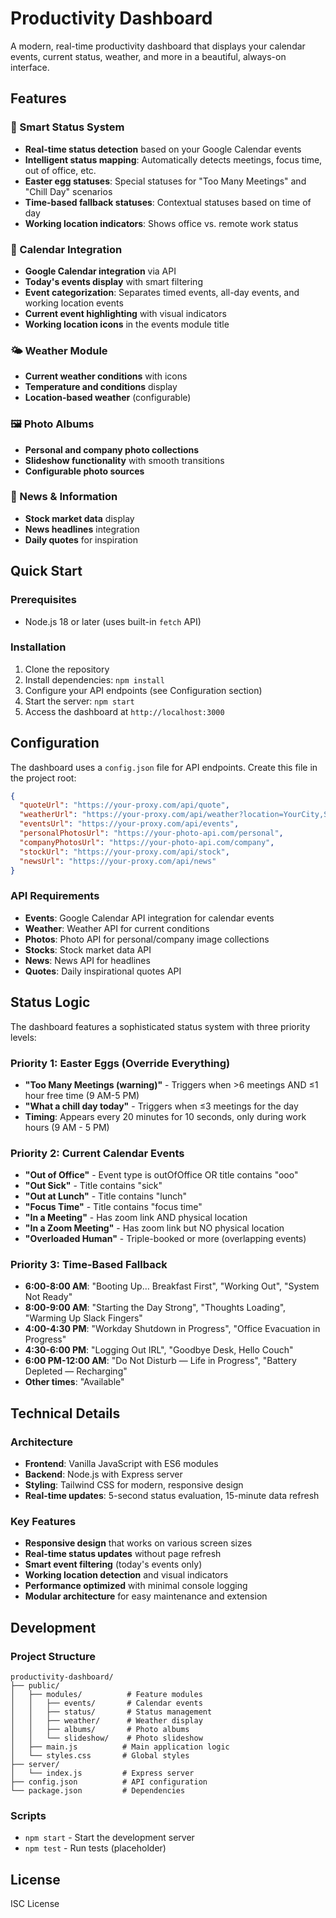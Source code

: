 # Productivity Dashboard

A modern, real-time productivity dashboard that displays your calendar events, current status, weather, and more in a beautiful, always-on interface.

## Features

### 🎯 Smart Status System
- **Real-time status detection** based on your Google Calendar events
- **Intelligent status mapping**: Automatically detects meetings, focus time, out of office, etc.
- **Easter egg statuses**: Special statuses for "Too Many Meetings" and "Chill Day" scenarios
- **Time-based fallback statuses**: Contextual statuses based on time of day
- **Working location indicators**: Shows office vs. remote work status

### 📅 Calendar Integration
- **Google Calendar integration** via API
- **Today's events display** with smart filtering
- **Event categorization**: Separates timed events, all-day events, and working location events
- **Current event highlighting** with visual indicators
- **Working location icons** in the events module title

### 🌤️ Weather Module
- **Current weather conditions** with icons
- **Temperature and conditions** display
- **Location-based weather** (configurable)

### 🖼️ Photo Albums
- **Personal and company photo collections**
- **Slideshow functionality** with smooth transitions
- **Configurable photo sources**

### 📰 News & Information
- **Stock market data** display
- **News headlines** integration
- **Daily quotes** for inspiration

## Quick Start

### Prerequisites
- Node.js 18 or later (uses built-in `fetch` API)

### Installation
1. Clone the repository
2. Install dependencies: `npm install`
3. Configure your API endpoints (see Configuration section)
4. Start the server: `npm start`
5. Access the dashboard at `http://localhost:3000`

## Configuration

The dashboard uses a `config.json` file for API endpoints. Create this file in the project root:

```json
{
  "quoteUrl": "https://your-proxy.com/api/quote",
  "weatherUrl": "https://your-proxy.com/api/weather?location=YourCity,State&days=1&aqi=yes",
  "eventsUrl": "https://your-proxy.com/api/events",
  "personalPhotosUrl": "https://your-photo-api.com/personal",
  "companyPhotosUrl": "https://your-photo-api.com/company",
  "stockUrl": "https://your-proxy.com/api/stock",
  "newsUrl": "https://your-proxy.com/api/news"
}
```

### API Requirements

- **Events**: Google Calendar API integration for calendar events
- **Weather**: Weather API for current conditions
- **Photos**: Photo API for personal/company image collections
- **Stocks**: Stock market data API
- **News**: News API for headlines
- **Quotes**: Daily inspirational quotes API

## Status Logic

The dashboard features a sophisticated status system with three priority levels:

### Priority 1: Easter Eggs (Override Everything)
- **"Too Many Meetings (warning)"** - Triggers when >6 meetings AND ≤1 hour free time (9 AM-5 PM)
- **"What a chill day today"** - Triggers when ≤3 meetings for the day
- **Timing**: Appears every 20 minutes for 10 seconds, only during work hours (9 AM - 5 PM)

### Priority 2: Current Calendar Events
- **"Out of Office"** - Event type is outOfOffice OR title contains "ooo"
- **"Out Sick"** - Title contains "sick"
- **"Out at Lunch"** - Title contains "lunch"
- **"Focus Time"** - Title contains "focus time"
- **"In a Meeting"** - Has zoom link AND physical location
- **"In a Zoom Meeting"** - Has zoom link but NO physical location
- **"Overloaded Human"** - Triple-booked or more (overlapping events)

### Priority 3: Time-Based Fallback
- **6:00-8:00 AM**: "Booting Up… Breakfast First", "Working Out", "System Not Ready"
- **8:00-9:00 AM**: "Starting the Day Strong", "Thoughts Loading", "Warming Up Slack Fingers"
- **4:00-4:30 PM**: "Workday Shutdown in Progress", "Office Evacuation in Progress"
- **4:30-6:00 PM**: "Logging Out IRL", "Goodbye Desk, Hello Couch"
- **6:00 PM-12:00 AM**: "Do Not Disturb — Life in Progress", "Battery Depleted — Recharging"
- **Other times**: "Available"

## Technical Details

### Architecture
- **Frontend**: Vanilla JavaScript with ES6 modules
- **Backend**: Node.js with Express server
- **Styling**: Tailwind CSS for modern, responsive design
- **Real-time updates**: 5-second status evaluation, 15-minute data refresh

### Key Features
- **Responsive design** that works on various screen sizes
- **Real-time status updates** without page refresh
- **Smart event filtering** (today's events only)
- **Working location detection** and visual indicators
- **Performance optimized** with minimal console logging
- **Modular architecture** for easy maintenance and extension

## Development

### Project Structure
```
productivity-dashboard/
├── public/
│   ├── modules/          # Feature modules
│   │   ├── events/       # Calendar events
│   │   ├── status/       # Status management
│   │   ├── weather/      # Weather display
│   │   ├── albums/       # Photo albums
│   │   └── slideshow/    # Photo slideshow
│   ├── main.js          # Main application logic
│   └── styles.css       # Global styles
├── server/
│   └── index.js         # Express server
├── config.json          # API configuration
└── package.json         # Dependencies
```

### Scripts
- `npm start` - Start the development server
- `npm test` - Run tests (placeholder)

## License

ISC License